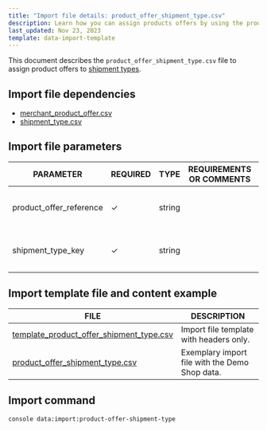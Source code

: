 ```yaml
---
title: "Import file details: product_offer_shipment_type.csv"
description: Learn how you can assign products offers by using the product offer shipment type CSV file in your Spryker Marketplace projects.
last_updated: Nov 23, 2023
template: data-import-template
---
```


This document describes the `product_offer_shipment_type.csv` file to assign product offers to [shipment types](/docs/pbc/all/carrier-management/{{page.version}}/base-shop/shipment-feature-overview.html#shipment-type).

## Import file dependencies

- [merchant_product_offer.csv](/docs/pbc/all/offer-management/{{page.version}}/marketplace/import-and-export-data/import-file-details-combined-merchant-product-offer.csv.html)
- [shipment_type.csv](/docs/pbc/all/carrier-management/{{page.version}}/base-shop/import-and-export-data/import-file-details-shipment-type.csv.html)




## Import file parameters

| PARAMETER | REQUIRED | TYPE | REQUIREMENTS OR COMMENTS | DESCRIPTION |
|-------------------------|-----------|-----------|--------------|-----------------------------|
| product_offer_reference | ✓ | string    |        | Product offer to assign a shipment type to. |
| shipment_type_key       | ✓ | string    |      | Shipment type to assign to the product offer.  |



## Import template file and content example

| FILE | DESCRIPTION |
| --- | --- |
| [template_product_offer_shipment_type.csv](https://spryker.s3.eu-central-1.amazonaws.com/docs/pbc/all/offer-management/marketplace/import-and-export-data/import-file-details-product-offer-shipment-type.csv.md/template_product_offer_shipment_type.csv) | Import file template with headers only. |
| [product_offer_shipment_type.csv](https://spryker.s3.eu-central-1.amazonaws.com/docs/pbc/all/offer-management/marketplace/import-and-export-data/import-file-details-product-offer-shipment-type.csv.md/product_offer_shipment_type.csv) | Exemplary import file with the Demo Shop data. |

## Import command

```bash
console data:import:product-offer-shipment-type
```
